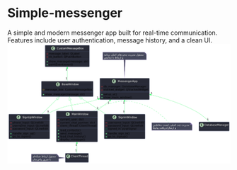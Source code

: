 # Simple-messenger
A simple and modern messenger app built for real-time communication. Features include user authentication, message history, and a clean UI.
![UML Diagram](https://github.com/Parham-Bakhshaei/Simple-messenger/blob/main/UML.png?raw=true)
